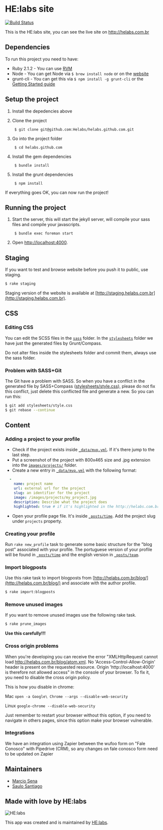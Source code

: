# HE:labs site
[![Build Status][travis_badge]][travis]

This is the HE:labs site, you can see the live site on http://helabs.com.br

## Dependencies

To run this project you need to have:

- Ruby 2.1.2 - You can use [RVM](http://rvm.io)
- Node - You can get Node via `$ brew install node` or on the [website](http://nodejs.org)
- grunt-cli - You can get this via `$ npm install -g grunt-cli` or the [Getting Started guide](http://gruntjs.com/getting-started)

## Setup the project

1. Install the depedencies above
1. Clone the project

        $ git clone git@github.com:Helabs/helabs.github.com.git

1. Go into the project folder

        $ cd helabs.github.com

1. Install the gem dependencies

        $ bundle install

1. Install the grunt dependencies

        $ npm install

If everything goes OK, you can now run the project!

## Running the project

1. Start the server, this will start the jekyll server, will compile your sass files and compile your javascripts.

        $ bundle exec foreman start

1. Open [http://localhost:4000](http://localhost:4000).

## Staging

If you want to test and browse website before you push it to public, use staging.

```sh
$ rake staging
```

Staging version of the website is available at [http://staging.helabs.com.br](http://staging.helabs.com.br).

## CSS

### Editing CSS

You can edit the SCSS files in the [`sass`](https://github.com/Helabs/helabs.github.com/tree/master/sass) folder.
In the [`stylesheets`](https://github.com/Helabs/helabs.github.com/tree/master/stylesheets) folder we have just the generated files by Grunt/Compass.

Do not alter files inside the stylesheets folder and commit them, always use the sass folder.

### Problem with SASS+Git

The Git have a problem with SASS. So when you have a conflict in the generated file by SASS+Compass ([stylesheets/style.css](https://github.com/Helabs/helabs.github.com/blob/master/stylesheets/style.css)), please do not fix this conflict, just delete this conflicted file and generate a new. So you can run this:

```sh
$ git add stylesheets/style.css
$ git rebase --continue
```

## Content

### Adding a project to your profile

* Check if the project exists inside [`_data/mvp.yml`](https://github.com/Helabs/helabs.github.com/blob/master/_data/mvp.yml). If it's there jump to the last step.
* Put a screenshot of the project with 800x465 size and .jpg extension into the [`images/projects/`](https://github.com/Helabs/helabs.github.com/tree/master/images/projects) folder.
* Create a new entry in [`_data/mvp.yml`](https://github.com/Helabs/helabs.github.com/blob/master/_data/mvp.yml) with the following format:

```yaml
  -
    name: project name
    url: external url for the project
    slug: an identifier for the project
    image: /images/projects/my_project.jpg
    description: Describe what the project does
    highlighted: true # if it's highlighted in the http://helabs.com.br/en/work/ page
```

* Open your profile page file. It's inside [`_posts/time`](https://github.com/Helabs/helabs.github.com/tree/master/_posts/time). Add the project slug under `projects` property.

### Creating your profile

Run `rake new_profile` task to generate some basic structure for the "blog post" associated with your profile. The portuguese version of your profile will be found in [`_posts/time`](https://github.com/Helabs/helabs.github.com/tree/master/_posts/time) and the english version in [`_posts/team`](https://github.com/Helabs/helabs.github.com/tree/master/_posts/team).

### Import blogposts

Use this rake task to import blogposts from [http://helabs.com.br/blog/](http://helabs.com.br/blog/) and associate with the author profile.

```sh
$ rake import:blogposts
```

### Remove unused images

If you want to remove unused images use the following rake task.

```sh
$ rake prune_images
```

**Use this carefully!!!**

### Cross origin problems

When you're developing you can receive the error "XMLHttpRequest cannot load http://helabs.com.br/blog/atom.xml. No 'Access-Control-Allow-Origin' header is present on the requested resource. Origin 'http://localhost:4000' is therefore not allowed access" in the console of your browser. To fix it, you need to disable the cross origin policy.

This is how you disable in chrome:

Mac `open -a Google\ Chrome --args --disable-web-security`

Linux `google-chrome --disable-web-security`

Just remember to restart your browser without this option, if you need to navigate in others pages, since this option make your browser vulnerable.



### Integrations

We have an integration using Zapier between the wufoo form on "Fale Conosco" with Pipedrive (CRM), so any changes on fale conosco form need to be updated on Zapier



## Maintainers

- [Marcio Sena](https://github.com/marciovsena)
- [Saulo Santiago](https://github.com/SauloSilva)

## Made with love by HE:labs

![HE:labs](http://helabs.com.br/images/logo.png)

This app was created and is maintained by [HE:labs](https://github.com/Helabs).

[travis]: https://travis-ci.org/Helabs/helabs.github.com
[travis_badge]: http://img.shields.io/travis/Helabs/helabs.github.com/master.svg?style=flat
